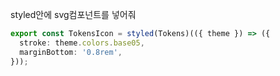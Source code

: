 styled안에 svg컴포넌트를 넣어줘
```typescript
export const TokensIcon = styled(Tokens)(({ theme }) => ({
  stroke: theme.colors.base05,
  marginBottom: '0.8rem',
}));
```
